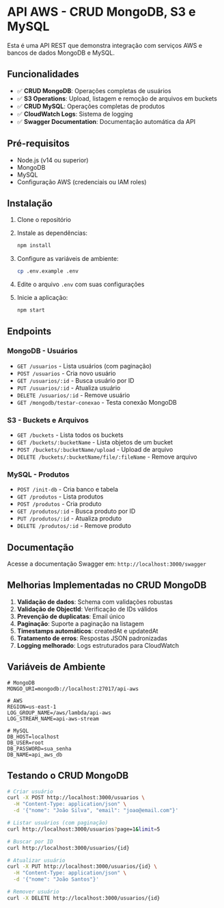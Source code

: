 # API AWS - CRUD MongoDB, S3 e MySQL

Esta é uma API REST que demonstra integração com serviços AWS e bancos de dados MongoDB e MySQL.

## Funcionalidades

- ✅ **CRUD MongoDB**: Operações completas de usuários
- ✅ **S3 Operations**: Upload, listagem e remoção de arquivos em buckets
- ✅ **CRUD MySQL**: Operações completas de produtos
- ✅ **CloudWatch Logs**: Sistema de logging
- ✅ **Swagger Documentation**: Documentação automática da API

## Pré-requisitos

- Node.js (v14 ou superior)
- MongoDB
- MySQL
- Configuração AWS (credenciais ou IAM roles)

## Instalação

1. Clone o repositório
2. Instale as dependências:

   ```bash
   npm install
   ```

3. Configure as variáveis de ambiente:
   ```bash
   cp .env.example .env
   ```
4. Edite o arquivo `.env` com suas configurações

5. Inicie a aplicação:
   ```bash
   npm start
   ```

## Endpoints

### MongoDB - Usuários

- `GET /usuarios` - Lista usuários (com paginação)
- `POST /usuarios` - Cria novo usuário
- `GET /usuarios/:id` - Busca usuário por ID
- `PUT /usuarios/:id` - Atualiza usuário
- `DELETE /usuarios/:id` - Remove usuário
- `GET /mongodb/testar-conexao` - Testa conexão MongoDB

### S3 - Buckets e Arquivos

- `GET /buckets` - Lista todos os buckets
- `GET /buckets/:bucketName` - Lista objetos de um bucket
- `POST /buckets/:bucketName/upload` - Upload de arquivo
- `DELETE /buckets/:bucketName/file/:fileName` - Remove arquivo

### MySQL - Produtos

- `POST /init-db` - Cria banco e tabela
- `GET /produtos` - Lista produtos
- `POST /produtos` - Cria produto
- `GET /produtos/:id` - Busca produto por ID
- `PUT /produtos/:id` - Atualiza produto
- `DELETE /produtos/:id` - Remove produto

## Documentação

Acesse a documentação Swagger em: `http://localhost:3000/swagger`

## Melhorias Implementadas no CRUD MongoDB

1. **Validação de dados**: Schema com validações robustas
2. **Validação de ObjectId**: Verificação de IDs válidos
3. **Prevenção de duplicatas**: Email único
4. **Paginação**: Suporte a paginação na listagem
5. **Timestamps automáticos**: createdAt e updatedAt
6. **Tratamento de erros**: Respostas JSON padronizadas
7. **Logging melhorado**: Logs estruturados para CloudWatch

## Variáveis de Ambiente

```env
# MongoDB
MONGO_URI=mongodb://localhost:27017/api-aws

# AWS
REGION=us-east-1
LOG_GROUP_NAME=/aws/lambda/api-aws
LOG_STREAM_NAME=api-aws-stream

# MySQL
DB_HOST=localhost
DB_USER=root
DB_PASSWORD=sua_senha
DB_NAME=api_aws_db
```

## Testando o CRUD MongoDB

```bash
# Criar usuário
curl -X POST http://localhost:3000/usuarios \
  -H "Content-Type: application/json" \
  -d '{"nome": "João Silva", "email": "joao@email.com"}'

# Listar usuários (com paginação)
curl http://localhost:3000/usuarios?page=1&limit=5

# Buscar por ID
curl http://localhost:3000/usuarios/{id}

# Atualizar usuário
curl -X PUT http://localhost:3000/usuarios/{id} \
  -H "Content-Type: application/json" \
  -d '{"nome": "João Santos"}'

# Remover usuário
curl -X DELETE http://localhost:3000/usuarios/{id}
```
